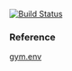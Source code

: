 [![Build Status](https://travis-ci.org/wirelessr/HeartsEnv.svg?branch=master)](https://travis-ci.org/wirelessr/HeartsEnv)
  
### Reference
  
[gym.env](https://github.com/openai/gym/blob/master/gym/core.py)
